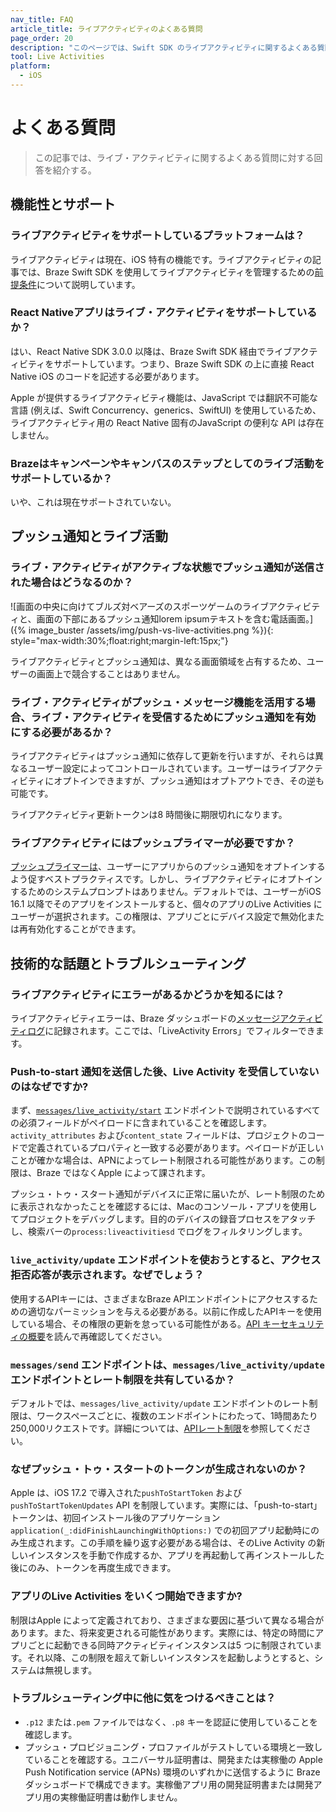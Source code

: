 ```yaml
---
nav_title: FAQ
article_title: ライブアクティビティのよくある質問
page_order: 20
description: "このページでは、Swift SDK のライブアクティビティに関するよくある質問に対する回答を提供します。"
tool: Live Activities
platform:
  - iOS
---
```


# よくある質問

> この記事では、ライブ・アクティビティに関するよくある質問に対する回答を紹介する。

## 機能性とサポート

### ライブアクティビティをサポートしているプラットフォームは？

ライブアクティビティは現在、iOS 特有の機能です。ライブアクティビティの記事では、Braze Swift SDK を使用してライブアクティビティを管理するための[前提条件]({{site.baseurl}}/developer_guide/platform_integration_guides/swift/live_activities/live_activities/#prerequisites)について説明しています。

### React Nativeアプリはライブ・アクティビティをサポートしているか？

はい、React Native SDK 3.0.0 以降は、Braze Swift SDK 経由でライブアクティビティをサポートしています。つまり、Braze Swift SDK の上に直接 React Native iOS のコードを記述する必要があります。 

Apple が提供するライブアクティビティ機能は、JavaScript では翻訳不可能な言語 (例えば、Swift Concurrency、generics、SwiftUI) を使用しているため、ライブアクティビティ用の React Native 固有のJavaScript の便利な API は存在しません。

### Brazeはキャンペーンやキャンバスのステップとしてのライブ活動をサポートしているか？

いや、これは現在サポートされていない。

## プッシュ通知とライブ活動

### ライブ・アクティビティがアクティブな状態でプッシュ通知が送信された場合はどうなるのか？ 

![画面の中央に向けてブルズ対ベアーズのスポーツゲームのライブアクティビティと、画面の下部にあるプッシュ通知lorem ipsumテキストを含む電話画面。]({% image_buster /assets/img/push-vs-live-activities.png %}){: style="max-width:30%;float:right;margin-left:15px;"}

ライブアクティビティとプッシュ通知は、異なる画面領域を占有するため、ユーザーの画面上で競合することはありません。

### ライブ・アクティビティがプッシュ・メッセージ機能を活用する場合、ライブ・アクティビティを受信するためにプッシュ通知を有効にする必要があるか？

ライブアクティビティはプッシュ通知に依存して更新を行いますが、それらは異なるユーザー設定によってコントロールされています。ユーザーはライブアクティビティにオプトインできますが、プッシュ通知はオプトアウトでき、その逆も可能です。

ライブアクティビティ更新トークンは8 時間後に期限切れになります。

### ライブアクティビティにはプッシュプライマーが必要ですか？

[プッシュプライマーは]({{site.baseurl}}/user_guide/message_building_by_channel/push/best_practices/push_primer_messages/)、ユーザーにアプリからのプッシュ通知をオプトインするよう促すベストプラクティスです。しかし、ライブアクティビティにオプトインするためのシステムプロンプトはありません。デフォルトでは、ユーザーがiOS 16.1 以降でそのアプリをインストールすると、個々のアプリのLive Activities にユーザーが選択されます。この権限は、アプリごとにデバイス設定で無効化または再有効化することができます。

## 技術的な話題とトラブルシューティング

### ライブアクティビティにエラーがあるかどうかを知るには？

ライブアクティビティエラーは、Braze ダッシュボードの[メッセージアクティビティログ]({{site.baseurl}}/user_guide/administrative/app_settings/message_activity_log_tab/)に記録されます。ここでは、「LiveActivity Errors」でフィルターできます。

### Push-to-start 通知を送信した後、Live Activity を受信していないのはなぜですか?

まず、[`messages/live_activity/start`]({{site.baseurl}}/api/endpoints/messaging/live_activity/start) エンドポイントで説明されているすべての必須フィールドがペイロードに含まれていることを確認します。`activity_attributes` および`content_state` フィールドは、プロジェクトのコードで定義されているプロパティと一致する必要があります。ペイロードが正しいことが確かな場合は、APNによってレート制限される可能性があります。この制限は、Braze ではなくApple によって課されます。

プッシュ・トゥ・スタート通知がデバイスに正常に届いたが、レート制限のために表示されなかったことを確認するには、Macのコンソール・アプリを使用してプロジェクトをデバッグします。目的のデバイスの録音プロセスをアタッチし、検索バーの`process:liveactivitiesd` でログをフィルタリングします。

### `live_activity/update` エンドポイントを使おうとすると、アクセス拒否応答が表示されます。なぜでしょう？

使用するAPIキーには、さまざまなBraze APIエンドポイントにアクセスするための適切なパーミッションを与える必要がある。以前に作成したAPIキーを使用している場合、その権限の更新を怠っている可能性がある。[API キーセキュリティの概要]({{site.baseurl}}/api/basics/#rest-api-key-security)を読んで再確認してください。

### `messages/send` エンドポイントは、`messages/live_activity/update` エンドポイントとレート制限を共有しているか？ 

デフォルトでは、`messages/live_activity/update` エンドポイントのレート制限は、ワークスペースごとに、複数のエンドポイントにわたって、1時間あたり250,000リクエストです。詳細については、[APIレート制限]({{site.baseurl}}/api/api_limits/)を参照してください。

### なぜプッシュ・トゥ・スタートのトークンが生成されないのか？

Apple は、iOS 17.2 で導入された`pushToStartToken` および`pushToStartTokenUpdates` API を制限しています。実際には、「push-to-start」トークンは、初回インストール後のアプリケーション `application(_:didFinishLaunchingWithOptions:)` での初回アプリ起動時にのみ生成されます。この手順を繰り返す必要がある場合は、そのLive Activity の新しいインスタンスを手動で作成するか、アプリを再起動して再インストールした後にのみ、トークンを再度生成できます。

### アプリのLive Activities をいくつ開始できますか?

制限はApple によって定義されており、さまざまな要因に基づいて異なる場合があります。また、将来変更される可能性があります。実際には、特定の時間にアプリごとに起動できる同時アクティビティインスタンスは5 つに制限されています。それ以降、この制限を超えて新しいインスタンスを起動しようとすると、システムは無視します。

### トラブルシューティング中に他に気をつけるべきことは？

- `.p12` または`.pem` ファイルではなく、`.p8` キーを認証に使用していることを確認します。
- プッシュ・プロビジョニング・プロファイルがテストしている環境と一致していることを確認する。ユニバーサル証明書は、開発または実稼働の Apple Push Notification service (APNs) 環境のいずれかに送信するように Braze ダッシュボードで構成できます。実稼働アプリ用の開発証明書または開発アプリ用の実稼働証明書は動作しません。


